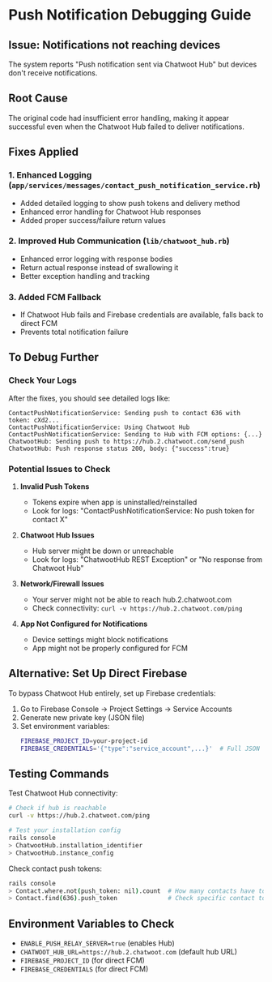 # Push Notification Debugging Guide

## Issue: Notifications not reaching devices

The system reports "Push notification sent via Chatwoot Hub" but devices don't receive notifications.

## Root Cause

The original code had insufficient error handling, making it appear successful even when the Chatwoot Hub failed to deliver notifications.

## Fixes Applied

### 1. Enhanced Logging (`app/services/messages/contact_push_notification_service.rb`)

- Added detailed logging to show push tokens and delivery method
- Enhanced error handling for Chatwoot Hub responses
- Added proper success/failure return values

### 2. Improved Hub Communication (`lib/chatwoot_hub.rb`)

- Enhanced error logging with response bodies
- Return actual response instead of swallowing it
- Better exception handling and tracking

### 3. Added FCM Fallback

- If Chatwoot Hub fails and Firebase credentials are available, falls back to direct FCM
- Prevents total notification failure

## To Debug Further

### Check Your Logs

After the fixes, you should see detailed logs like:

```
ContactPushNotificationService: Sending push to contact 636 with token: cXd2...
ContactPushNotificationService: Using Chatwoot Hub
ContactPushNotificationService: Sending to Hub with FCM options: {...}
ChatwootHub: Sending push to https://hub.2.chatwoot.com/send_push
ChatwootHub: Push response status 200, body: {"success":true}
```

### Potential Issues to Check

1. **Invalid Push Tokens**

   - Tokens expire when app is uninstalled/reinstalled
   - Look for logs: "ContactPushNotificationService: No push token for contact X"

2. **Chatwoot Hub Issues**

   - Hub server might be down or unreachable
   - Look for logs: "ChatwootHub REST Exception" or "No response from Chatwoot Hub"

3. **Network/Firewall Issues**

   - Your server might not be able to reach hub.2.chatwoot.com
   - Check connectivity: `curl -v https://hub.2.chatwoot.com/ping`

4. **App Not Configured for Notifications**
   - Device settings might block notifications
   - App might not be properly configured for FCM

## Alternative: Set Up Direct Firebase

To bypass Chatwoot Hub entirely, set up Firebase credentials:

1. Go to Firebase Console → Project Settings → Service Accounts
2. Generate new private key (JSON file)
3. Set environment variables:
   ```bash
   FIREBASE_PROJECT_ID=your-project-id
   FIREBASE_CREDENTIALS='{"type":"service_account",...}'  # Full JSON content
   ```

## Testing Commands

Test Chatwoot Hub connectivity:

```bash
# Check if hub is reachable
curl -v https://hub.2.chatwoot.com/ping

# Test your installation config
rails console
> ChatwootHub.installation_identifier
> ChatwootHub.instance_config
```

Check contact push tokens:

```bash
rails console
> Contact.where.not(push_token: nil).count  # How many contacts have tokens
> Contact.find(636).push_token              # Check specific contact token
```

## Environment Variables to Check

- `ENABLE_PUSH_RELAY_SERVER=true` (enables Hub)
- `CHATWOOT_HUB_URL=https://hub.2.chatwoot.com` (default hub URL)
- `FIREBASE_PROJECT_ID` (for direct FCM)
- `FIREBASE_CREDENTIALS` (for direct FCM)

